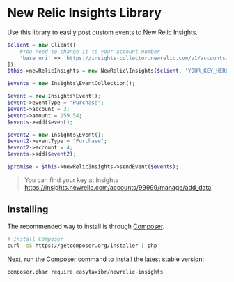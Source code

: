 New Relic Insights Library
==========================

Use this library to easily post custom events to New Relic Insights.

```php
$client = new Client([
    #You need to change it to your account number
    'base_uri' => 'https://insights-collector.newrelic.com/v1/accounts/99999/'
]);
$this->newRelicInsights = new NewRelic\Insights($client, 'YOUR_KEY_HERE');

$events = new Insights\EventCollection();

$event = new Insights\Event();
$event->eventType = "Purchase";
$event->account = 3;
$event->amount = 259.54;
$events->add($event);

$event2 = new Insights\Event();
$event2->eventType = "Purchase";
$event2->account = 4;
$events->add($event2);

$promise = $this->newRelicInsights->sendEvent($events);
```

> You can find your key at Insights https://insights.newrelic.com/accounts/99999/manage/add_data

## Installing

The recommended way to install is through
[Composer](http://getcomposer.org).

```bash
# Install Composer
curl -sS https://getcomposer.org/installer | php
```

Next, run the Composer command to install the latest stable version:

```bash
composer.phar require easytaxibr/newrelic-insights
```
